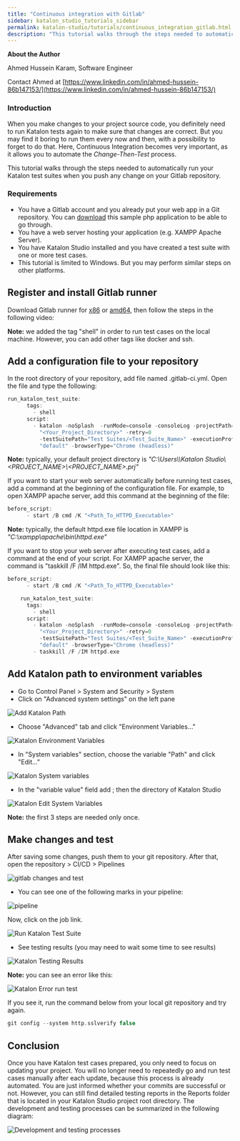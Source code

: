 ```yaml
---
title: "Continuous integration with Gitlab"
sidebar: katalon_studio_tutorials_sidebar
permalink: katalon-studio/tutorials/continuous_integration_gitlab.html
description: "This tutorial walks through the steps needed to automatically run your Katalon test suites when you push any change on your Gitlab repository."
---
```


**About the Author**

Ahmed Hussein Karam, Software Engineer

Contact Ahmed at [https://www.linkedin.com/in/ahmed-hussein-86b147153/](https://www.linkedin.com/in/ahmed-hussein-86b147153/)

### Introduction

When you make changes to your project source code, you definitely need to run Katalon tests again to make sure that changes are correct. But you may find it boring to run them every now and then, with a possibility to forget to do that. Here, Continuous Integration becomes very important, as it allows you to automate the _Change-Then-Test_ process.

This tutorial walks through the steps needed to automatically run your Katalon test suites when you push any change on your Gitlab repository.

### Requirements

*   You have a Gitlab account and you already put your web app in a Git repository. You can [download](https://www.dropbox.com/s/g11qaai2yavtviw/Login%20app.zip?dl=0) this sample php application to be able to go through.
*   You have a web server hosting your application (e.g. XAMPP Apache Server).
*   You have Katalon Studio installed and you have created a test suite with one or more test cases.
*   This tutorial is limited to Windows. But you may perform similar steps on other platforms.

Register and install Gitlab runner
----------------------------------

Download Gitlab runner for [x86](https://gitlab-runner-downloads.s3.amazonaws.com/latest/binaries/gitlab-runner-windows-386.exe) or [amd64](https://gitlab-runner-downloads.s3.amazonaws.com/latest/binaries/gitlab-runner-windows-amd64.exe), then follow the steps in the following video:

**Note:** we added the tag "shell" in order to run test cases on the local machine. However, you can add other tags like docker and ssh.

Add a configuration file to your repository
-------------------------------------------

In the root directory of your repository, add file named .gitlab-ci.yml. Open the file and type the following:

```groovy
run_katalon_test_suite:
      tags:
        - shell
      script:
        - katalon -noSplash  -runMode=console -consoleLog -projectPath=
          "<Your_Project_Directory>" -retry=0
          -testSuitePath="Test Suites/<Test_Suite_Name>" -executionProfile=
          "default" -browserType="Chrome (headless)"

```

**Note:** typically, your default project directory is _"C:\\Users\\<USERNAME>\\Katalon Studio\\<PROJECT\_NAME>\\<PROJECT\_NAME>.prj"_

If you want to start your web server automatically before running test cases, add a command at the beginning of the configuration file. For example, to open XAMPP apache server, add this command at the beginning of the file:

```groovy
before_script:
      - start /B cmd /K "<Path_To_HTTPD_Executable>"

```

**Note:** typically, the default httpd.exe file location in XAMPP is _"C:\\xampp\\apache\\bin\\httpd.exe"_

If you want to stop your web server after executing test cases, add a command at the end of your script. For XAMPP apache server, the command is "taskkill /F /IM httpd.exe". So, the final file should look like this:

```groovy
before_script:
      - start /B cmd /K "<Path_To_HTTPD_Executable>"

    run_katalon_test_suite:
      tags:
        - shell
      script:
        - katalon -noSplash  -runMode=console -consoleLog -projectPath=
          "<Your_Project_Directory>" -retry=0
          -testSuitePath="Test Suites/<Test_Suite_Name>" -executionProfile=
          "default" -browserType="Chrome (headless)"
        - taskkill /F /IM httpd.exe

```

Add Katalon path to environment variables
-----------------------------------------

*   Go to Control Panel > System and Security > System
*   Click on "Advanced system settings" on the left pane

![Add Katalon Path](../../images/katalon-studio/tutorials/continuous_integration_gitlab/1.png)

*   Choose "Advanced" tab and click "Environment Variables…"

![Katalon Environment Variables](../../images/katalon-studio/tutorials/continuous_integration_gitlab/2.png)

*   In "System variables" section, choose the variable "Path" and click "Edit…"

![Katalon System variables](../../images/katalon-studio/tutorials/continuous_integration_gitlab/3.png)

*   In the "variable value" field add ; then the directory of Katalon Studio

![Katalon Edit System Variables](../../images/katalon-studio/tutorials/continuous_integration_gitlab/4.png)

**Note:** the first 3 steps are needed only once.

Make changes and test
---------------------

After saving some changes, push them to your git repository. After that, open the repository > CI/CD > Pipelines

![gitlab changes and test](../../images/katalon-studio/tutorials/continuous_integration_gitlab/5-1024x463.png)

*   You can see one of the following marks in your pipeline:

![pipeline](../../images/katalon-studio/tutorials/continuous_integration_gitlab/pipeline.png)

Now, click on the job link.

![Run Katalon Test Suite](../../images/katalon-studio/tutorials/continuous_integration_gitlab/6.png)

*   See testing results (you may need to wait some time to see results)

![Katalon Testing Results](../../images/katalon-studio/tutorials/continuous_integration_gitlab/7-1024x491.png)

**Note:** you can see an error like this:

![Katalon Error run test](../../images/katalon-studio/tutorials/continuous_integration_gitlab/8.png)

If you see it, run the command below from your local git repository and try again.

```groovy
git config --system http.sslverify false

```

Conclusion
----------

Once you have Katalon test cases prepared, you only need to focus on updating your project. You will no longer need to repeatedly go and run test cases manually after each update, because this process is already automated. You are just informed whether your commits are successful or not. However, you can still find detailed testing reports in the Reports folder that is located in your Katalon Studio project root directory. The development and testing processes can be summarized in the following diagram:

![Development and testing processes](../../images/katalon-studio/tutorials/continuous_integration_gitlab/9.png)

